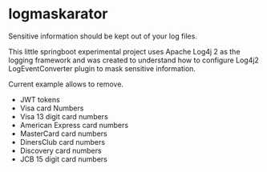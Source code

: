 # logmaskarator

Sensitive information should be kept out of your log files.

This little springboot experimental project uses Apache Log4j 2 as the logging framework and was created to understand how to configure Log4j2 LogEventConverter plugin to mask sensitive information.

Current example allows to remove.
 * JWT tokens
 * Visa card Numbers
 * Visa 13 digit card numbers
 * American Express card numbers
 * MasterCard card numbers
 * DinersClub card numbers
 * Discovery card numbers
 * JCB 15 digit card numbers

